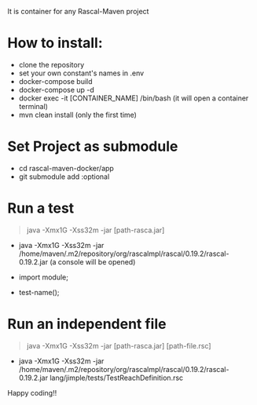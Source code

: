 It is container for any Rascal-Maven project

# How to install:

- clone the repository
- set your own constant's names in .env 
- docker-compose build
- docker-compose up -d
- docker exec -it [CONTAINER_NAME] /bin/bash (it will open a container terminal)
- mvn clean install (only the first time)

# Set Project as submodule
- cd rascal-maven-docker/app
- git submodule add <git-url> <alias>:optional

# Run a test

> java -Xmx1G -Xss32m -jar [path-rasca.jar]

- java -Xmx1G -Xss32m -jar  /home/maven/.m2/repository/org/rascalmpl/rascal/0.19.2/rascal-0.19.2.jar
(a console will be opened)

- import module;
- test-name();

# Run an independent file

> java -Xmx1G -Xss32m -jar [path-rasca.jar] [path-file.rsc]

- java -Xmx1G -Xss32m -jar  /home/maven/.m2/repository/org/rascalmpl/rascal/0.19.2/rascal-0.19.2.jar lang/jimple/tests/TestReachDefinition.rsc


Happy coding!!